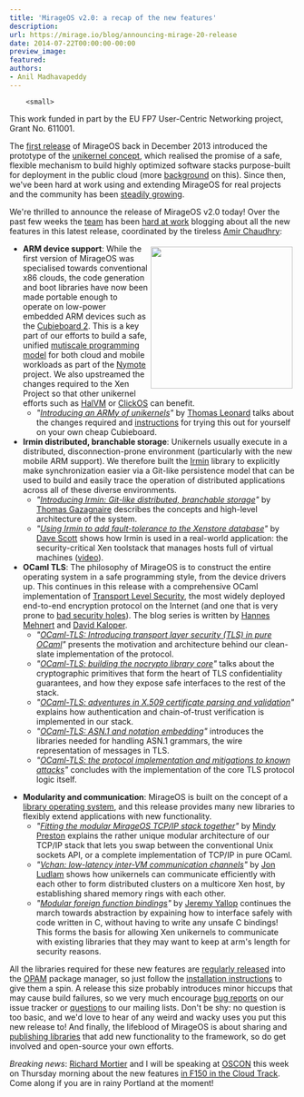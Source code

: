 ```yaml
---
title: 'MirageOS v2.0: a recap of the new features'
description:
url: https://mirage.io/blog/announcing-mirage-20-release
date: 2014-07-22T00:00:00-00:00
preview_image:
featured:
authors:
- Anil Madhavapeddy
---
```



        <small>
  This work funded in part by the EU FP7 User-Centric Networking project, Grant
  No. 611001.
</small>
<p>The <a href="https://mirage.io/blog/announcing-mirage10">first release</a> of MirageOS back in December 2013 introduced the prototype
of the <a href="http://queue.acm.org/detail.cfm?id=2566628">unikernel concept</a>, which realised the promise of a safe,
flexible mechanism to build highly optimized software stacks purpose-built for deployment in the public cloud (more <a href="https://mirage.io/docs/overview-of-mirage">background</a> on this).
Since then, we've been hard at work using and extending MirageOS for real projects and the community has been
<a href="https://mirage.io/blog/welcome-to-our-summer-hackers">steadily growing</a>.</p>
<p>We're thrilled to announce the release of MirageOS v2.0 today!  Over the past
few weeks the <a href="https://mirage.io/community">team</a> has been <a href="https://github.com/mirage/mirage/issues/257">hard at work</a> blogging about all
the new features in this latest release, coordinated by the tireless <a href="http://amirchaudhry.com">Amir Chaudhry</a>:</p>
<img src="https://mirage.io/graphics/cubieboard2.jpg" style="float:right; padding: 5px" width="250px"/>
<ul>
<li><strong>ARM device support</strong>: While the first version of MirageOS was specialised towards conventional x86 clouds, the code generation and boot libraries have now been made portable enough to operate on low-power embedded ARM devices such as the <a href="http://cubieboard.org/">Cubieboard 2</a>.  This is a key part of our efforts to build a safe, unified <a href="http://anil.recoil.org/papers/2010-bcs-visions.pdf - [1 Client error: Server returned nothing (no headers, no data)]">mutiscale programming model</a> for both cloud and mobile workloads as part of the <a href="http://nymote.org - [1 Client error: Couldn't resolve host name]">Nymote</a> project.  We also upstreamed the changes required to the Xen Project so that other unikernel efforts such as <a href="https://github.com/GaloisInc/HaLVM">HalVM</a> or <a href="https://www.usenix.org/system/files/conference/nsdi14/nsdi14-paper-martins.pdf">ClickOS</a> can benefit.
<ul>
<li><em>&quot;<a href="https://mirage.io/blog/introducing-xen-minios-arm">Introducing an ARMy of unikernels</a>&quot;</em> by <a href="http://roscidus.com/blog/">Thomas Leonard</a> talks about the changes required and <a href="https://mirage.io/docs/xen-on-cubieboard2">instructions</a> for trying this out for yourself on your own cheap Cubieboard.
</li>
</ul>
</li>
<li><strong>Irmin distributed, branchable storage</strong>: Unikernels usually execute in a distributed, disconnection-prone environment (particularly with the new mobile ARM support).  We therefore built the <a href="https://github.com/mirage/irmin">Irmin</a> library to explicitly make synchronization easier via a Git-like persistence model that can be used to build and easily trace the operation of distributed applications across all of these diverse environments.
<ul>
<li><em>&quot;<a href="https://mirage.io/blog/introducing-irmin">Introducing Irmin: Git-like distributed, branchable storage</a>&quot;</em> by <a href="http://gazagnaire.org - [1 Client error: Timeout was reached]">Thomas Gazagnaire</a> describes the concepts and high-level architecture of the system.
</li>
<li><em>&quot;<a href="https://mirage.io/blog/introducing-irmin-in-xenstore">Using Irmin to add fault-tolerance to the Xenstore database</a>&quot;</em> by <a href="http://dave.recoil.org - [1 Client error: SSL connect error]">Dave Scott</a> shows how Irmin is used in a real-world application: the security-critical Xen toolstack that manages hosts full of virtual machines (<a href="https://www.youtube.com/watch?v=DSzvFwIVm5s">video</a>).
</li>
</ul>
</li>
<li><strong>OCaml TLS</strong>: The philosophy of MirageOS is to construct the entire operating system in a safe programming style, from the device drivers up.  This continues in this release with a comprehensive OCaml implementation of <a href="https://en.wikipedia.org/wiki/Transport_Layer_Security">Transport Level Security</a>, the most widely deployed end-to-end encryption protocol on the Internet (and one that is very prone to <a href="https://en.wikipedia.org/wiki/Heartbleed">bad security holes</a>).  The blog series is written by <a href="https://github.com/hannesm">Hannes Mehnert</a> and <a href="https://github.com/pqwy">David Kaloper</a>.
<ul>
<li><em>&quot;<a href="https://mirage.io/blog/introducing-ocaml-tls">OCaml-TLS: Introducing transport layer security (TLS) in pure OCaml</a>&quot;</em> presents the motivation and architecture behind our clean-slate implementation of the protocol.
</li>
<li><em>&quot;<a href="https://mirage.io/blog/introducing-nocrypto">OCaml-TLS: building the nocrypto library core</a>&quot;</em> talks about the cryptographic primitives that form the heart of TLS confidentiality guarantees, and how they expose safe interfaces to the rest of the stack.
</li>
<li><em>&quot;<a href="https://mirage.io/blog/introducing-x509">OCaml-TLS: adventures in X.509 certificate parsing and validation</a>&quot;</em> explains how authentication and chain-of-trust verification is implemented in our stack.
</li>
<li><em>&quot;<a href="https://mirage.io/blog/introducing-asn1">OCaml-TLS: ASN.1 and notation embedding</a>&quot;</em> introduces the libraries needed for handling ASN.1 grammars, the wire representation of messages in TLS.
</li>
<li><em>&quot;<a href="https://mirage.io/blog/ocaml-tls-api-internals-attacks-mitigation">OCaml-TLS: the protocol implementation and mitigations to known attacks</a>&quot;</em> concludes with the implementation of the core TLS protocol logic itself.
</li>
</ul>
</li>
</ul>
<ul>
<li><strong>Modularity and communication</strong>: MirageOS is built on the concept of a <a href="http://anil.recoil.org/papers/2013-asplos-mirage.pdf - [1 Client error: Server returned nothing (no headers, no data)]">library operating system</a>, and this release provides many new libraries to flexibly extend applications with new functionality.
<ul>
<li><em>&quot;<a href="https://mirage.io/blog/intro-tcpip">Fitting the modular MirageOS TCP/IP stack together</a>&quot;</em> by <a href="http://somerandomidiot.com - [1 Client error: Timeout was reached]">Mindy Preston</a> explains the rather unique modular architecture of our TCP/IP stack that lets you swap between the conventional Unix sockets API, or a complete implementation of TCP/IP in pure OCaml.
</li>
<li><em>&quot;<a href="https://mirage.io/blog/update-on-vchan">Vchan: low-latency inter-VM communication channels</a>&quot;</em> by <a href="http://jon.recoil.org - [1 Client error: Timeout was reached]">Jon Ludlam</a> shows how unikernels can communicate efficiently with each other to form distributed clusters on a multicore Xen host, by establishing shared memory rings with each other.
</li>
<li><em>&quot;<a href="https://mirage.io/blog/modular-foreign-function-bindings">Modular foreign function bindings</a>&quot;</em> by <a href="https://github.com/yallop">Jeremy Yallop</a> continues the march towards abstraction by expaining how to interface safely with code written in C, without having to write any unsafe C bindings!  This forms the basis for allowing Xen unikernels to communicate with existing libraries that they may want to keep at arm's length for security reasons.
</li>
</ul>
</li>
</ul>
<p>All the libraries required for these new features are <a href="https://mirage.io/releases - [404 Not Found]">regularly
released</a> into the <a href="http://opam.ocaml.org">OPAM</a> package manager, so
just follow the <a href="https://mirage.io/wiki/install">installation instructions</a> to give them a spin.
A release this size probably introduces minor hiccups that may cause build
failures, so we very much encourage <a href="https://github.com/mirage/mirage/issues">bug
reports</a> on our issue tracker or
<a href="https://mirage.io/community">questions</a> to our mailing lists.  Don't be shy: no question is too
basic, and we'd love to hear of any weird and wacky uses you put this new
release to!  And finally, the lifeblood of MirageOS is about sharing and
<a href="http://opam.ocaml.org/doc/Packaging.html">publishing libraries</a> that add new functionality to the framework, so do get
involved and open-source your own efforts.</p>
<p><em>Breaking news</em>: <a href="http://mort.io">Richard Mortier</a> and I will be speaking at <a href="http://www.oscon.com - [1 Client error: Timeout was reached]">OSCON</a> this week on Thursday morning about the new features <a href="http://www.oscon.com/oscon2014/public/schedule/detail/35024 - [1 Client error: Timeout was reached]">in F150 in the Cloud Track</a>. Come along if you are in rainy Portland at the moment!</p>

      
